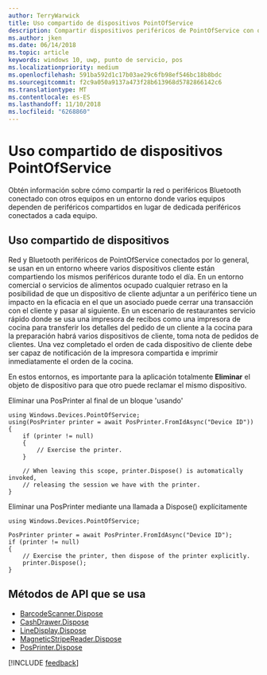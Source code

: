 ```yaml
---
author: TerryWarwick
title: Uso compartido de dispositivos PointOfService
description: Compartir dispositivos periféricos de PointOfService con otras personas
ms.author: jken
ms.date: 06/14/2018
ms.topic: article
keywords: windows 10, uwp, punto de servicio, pos
ms.localizationpriority: medium
ms.openlocfilehash: 591ba592d1c17b03ae29c6fb98ef546bc18b8bdc
ms.sourcegitcommit: f2c9a050a9137a473f28b613968d5782866142c6
ms.translationtype: MT
ms.contentlocale: es-ES
ms.lasthandoff: 11/10/2018
ms.locfileid: "6268860"
---
```

# <a name="pointofservice-device-sharing"></a>Uso compartido de dispositivos PointOfService

Obtén información sobre cómo compartir la red o periféricos Bluetooth conectado con otros equipos en un entorno donde varios equipos dependen de periféricos compartidos en lugar de dedicada periféricos conectados a cada equipo.

## <a name="device-sharing"></a>Uso compartido de dispositivos

Red y Bluetooth periféricos de PointOfService conectados por lo general, se usan en un entorno wheere varios dispositivos cliente están compartiendo los mismos periféricos durante todo el día.  En un entorno comercial o servicios de alimentos ocupado cualquier retraso en la posibilidad de que un dispositivo de cliente adjuntar a un periférico tiene un impacto en la eficacia en el que un asociado puede cerrar una transacción con el cliente y pasar al siguiente. En un escenario de restaurantes servicio rápido donde se usa una impresora de recibos como una impresora de cocina para transferir los detalles del pedido de un cliente a la cocina para la preparación habrá varios dispositivos de cliente, toma nota de pedidos de clientes.  Una vez completado el orden de cada dispositivo de cliente debe ser capaz de notificación de la impresora compartida e imprimir inmediatamente el orden de la cocina.

En estos entornos, es importante para la aplicación totalmente **Eliminar** el objeto de dispositivo para que otro puede reclamar el mismo dispositivo.

Eliminar una PosPrinter al final de un bloque 'usando'

```Csharp 
using Windows.Devices.PointOfService;
using(PosPrinter printer = await PosPrinter.FromIdAsync("Device ID"))
{
    if (printer != null)
    {
        // Exercise the printer.
    }

    // When leaving this scope, printer.Dispose() is automatically invoked, 
    // releasing the session we have with the printer.
}
```


Eliminar una PosPrinter mediante una llamada a Dispose() explícitamente

```Csharp 
using Windows.Devices.PointOfService;

PosPrinter printer = await PosPrinter.FromIdAsync("Device ID");
if (printer != null)
{
    // Exercise the printer, then dispose of the printer explicitly.
    printer.Dispose();
}
```

## <a name="api-methods-used"></a>Métodos de API que se usa 

+ [BarcodeScanner.Dispose](https://docs.microsoft.com/uwp/api/windows.devices.pointofservice.barcodescanner.dispose) 
+ [CashDrawer.Dispose](https://docs.microsoft.com/uwp/api/windows.devices.pointofservice.cashdrawer.dispose) 
+ [LineDisplay.Dispose](https://docs.microsoft.com/uwp/api/windows.devices.pointofservice.linedisplay.dispose) 
+ [MagneticStripeReader.Dispose](https://docs.microsoft.com/uwp/api/windows.devices.pointofservice.magneticstripereader.dispose)  
+ [PosPrinter.Dispose](https://docs.microsoft.com/uwp/api/windows.devices.pointofservice.posprinter.dispose) 


[!INCLUDE [feedback](./includes/pos-feedback.md)]
